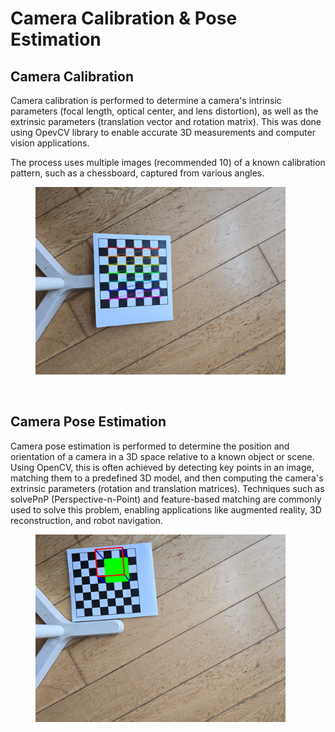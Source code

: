 # Camera Calibration &  Pose Estimation 


## Camera Calibration
Camera calibration is performed to determine a camera's intrinsic parameters (focal length, optical center, and lens distortion), as well as the extrinsic parameters (translation vector and rotation matrix). This was done using OpevCV library to enable accurate 3D measurements and computer vision applications.

The process uses multiple images (recommended 10) of a known calibration pattern, such as a chessboard, captured from various angles.
<figure>
    <img src="./.github/cal_img3.jpg "
         alt=" "
         width="400"
         >
</figure>

<br>


## Camera Pose Estimation 
Camera pose estimation is performed to determine the position and orientation of a camera in a 3D space relative to a known object or scene. Using OpenCV, this is often achieved by detecting key points in an image, matching them to a predefined 3D model, and then computing the camera's extrinsic parameters (rotation and translation matrices). Techniques such as solvePnP (Perspective-n-Point) and feature-based matching are commonly used to solve this problem, enabling applications like augmented reality, 3D reconstruction, and robot navigation.
<figure>
    <img src="./.github/pos_img6.jpg"
         alt=" "
         width="400"
         >
</figure>
